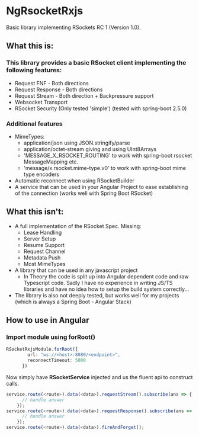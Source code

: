# NgRsocketRxjs

Basic library implementing RSockets RC 1 (Version 1.0).

## What this is:

### This library provides a basic RSocket client implementing the following features:

* Request FNF - Both directions
* Request Response - Both directions
* Request Stream - Both direction + Backpressure support
* Websocket Transport
* RSocket Security (Only tested 'simple') (tested with spring-boot 2.5.0)

### Additional features

* MimeTypes:
  * application/json using JSON.stringify/parse
  * application/octet-stream giving and using UInt8Arrays
  * 'MESSAGE_X_RSOCKET_ROUTING' to  work with spring-boot rsocket MessageMapping etc.
  * 'message/x.rsocket.mime-type.v0' to work with spring-boot mime type encoders
* Automatic reconnect when using RSocketBuilder
* A service that can be used in your Angular Project to ease establishing of the connection (works well with Spring Boot RSocket)


## What this isn't:

* A full implementation of the RSocket Spec. Missing:
  * Lease Handling
  * Server Setup
  * Resume Support
  * Request Channel
  * Metadata Push
  * Most MimeTypes
* A library that can be used in any javascript project
  * In Theory the code is split up into Angular dependent code and raw Typescript code. Sadly I have no experience in writing JS/TS libraries and have no idea how to setup the build system correctly...
* The library is also not deeply tested, but works well for my projects (which is always a Spring Boot - Angular Stack)


## How to use in Angular

### Import module using forRoot()

```typescript
RSocketRxjsModule.forRoot({
        url: "ws://<host>:8080/<endpoint>",
        reconnectTimeout: 5000
      })
```

Now simply have **RSocketService** injected and us the fluent api to construct calls.

```typescript
service.route(<route>).data(<data>).requestStream().subscribe(ans => {
      // handle answer
    });
service.route(<route>).data(<data>).requestResponse().subscribe(ans => {
      // handle answer
    });
service.route(<route>).data(<data>).fireAndForget();
```
